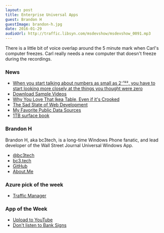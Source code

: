 ```yaml
---
layout: post
title: Enterprise Universal Apps
guest: Brandon H
guestImage: brandon-h.jpg
date: 2016-01-29
audioUrl: http://traffic.libsyn.com/msdevshow/msdevshow_0091.mp3
---
```


There is a little bit of voice overlap around the 5 minute mark when Carl's computer freezes. Carl really needs a new computer that doesn't freeze during the recordings.

### News

 - [When you start talking about numbers as small as 2⁻¹²², you have to start looking more closely at the things you thought were zero](https://blogs.msdn.microsoft.com/oldnewthing/20160114-00/?p=92851)
 - [Download Sample Videos](http://www.sample-videos.com/)
 - [Why You Love That Ikea Table, Even if it's Crooked](http://www.npr.org/2013/02/06/171177695/why-you-love-that-ikea-table-even-if-its-crooked)
 - [The Sad State of Web Development](https://medium.com/@wob/the-sad-state-of-web-development-1603a861d29f#.mvk2tkf3i)
 - [My Favorite Public Data Sources](http://www.jenunderwood.com/2016/01/14/my-favorite-public-data-sources/)
 - [1TB surface book](http://www.microsoftstore.com/store/msusa/en_US/pdp/productID.325716000?VID=327098000&WT.mc_id=US_datafeed_Google&gclid=CjwKEAiAuKy1BRCY5bTuvPeopXcSJAAq4OVsHX-NZptwtl2hR7dqqDTTvGxShz00RbZpidSMpqHVYxoC-Fnw_wcB)

### Brandon H

Brandon H, aka bc3tech, is a long-time Windows Phone fanatic, and lead developer of the Wall Street Journal Universal Windows App.

 - [@bc3tech](https://twitter.com/bc3tech)
 - [bc3.tech](http://bc3.tech)
 - [GitHub](https://github.com/bc3tech)
 - [About.Me](https://about.me/bc3tech)

### Azure pick of the week

 - [Traffic Manager](https://azure.microsoft.com/en-us/services/traffic-manager/)

### App of the Week

 - [Upload to YouTube](https://www.microsoft.com/en-us/store/apps/upload-to-youtube/9wzdncrdc335)
  -   [Don't listen to Bank Signs](https://www.youtube.com/watch?v=XJzOyfswSU8)